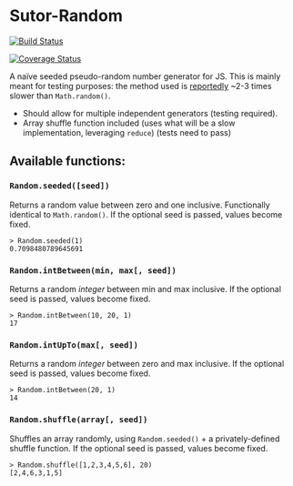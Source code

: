 # Sutor-Random

[![Build Status](https://semaphoreci.com/api/v1/dancouper/sutor-random/branches/master/badge.svg)](https://semaphoreci.com/dancouper/sutor-random)

[![Coverage Status](https://coveralls.io/repos/github/DanCouper/Sutor-Random/badge.svg?branch=master)](https://coveralls.io/github/DanCouper/Sutor-Random?branch=master)

A naïve seeded pseudo-random number generator for JS. This is mainly meant for testing purposes: the method used is [reportedly](http://stackoverflow.com/questions/521295/javascript-random-seeds) ~2-3 times slower than `Math.random()`.

- Should allow for multiple independent generators (testing required).
- Array shuffle function included (uses what will be a slow implementation, leveraging `reduce`) (tests need to pass)


## Available functions:

### `Random.seeded([seed])`

Returns a random value between zero and one inclusive. Functionally identical to `Math.random()`. If the optional seed is passed, values become fixed.

```
> Random.seeded(1)
0.7098480789645691
```

### `Random.intBetween(min, max[, seed])`

Returns a random *integer* between min and max inclusive. If the optional seed is passed, values become fixed.

```
> Random.intBetween(10, 20, 1)
17
```

### `Random.intUpTo(max[, seed])`

Returns a random *integer* between zero and max inclusive. If the optional seed is passed, values become fixed.

```
> Random.intBetween(20, 1)
14
```


### `Random.shuffle(array[, seed])`

Shuffles an array randomly, using `Random.seeded()` + a privately-defined shuffle function. If the optional seed is passed, values become fixed.

```
> Random.shuffle([1,2,3,4,5,6], 20)
[2,4,6,3,1,5]
```


